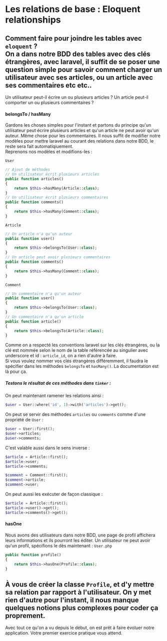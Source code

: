 # Les relations de base : Eloquent relationships
Comment faire pour joindre les tables avec `eloquent` ?  
On a dans notre BDD des tables avec des clés étrangères, avec laravel, il suffit de se poser une question simple pour savoir comment charger un utilisateur avec ses articles, ou un article avec ses commentaires etc etc..  
---
Un utilisateur peut-il écrire un ou plusieurs articles ? 
Un article peut-il comporter un ou plusieurs commentaires ?
#### belongsTo / hasMany
Gardons les choses simples pour l'instant et partons du principe qu'un utilisateur peut écrire plusieurs articles et qu'un article ne peut avoir qu'un auteur.
Même chose pour les commentaires.
Il nous suffit de modifier notre modèles pour mettre laravel au courant des relations dans notre BDD, le reste sera fait automatiqiuement.  
Reprenons nos modèles et modifions-les :

`User`
```php
// Ajout de méthodes
// Un utilisateur écrit plusieurs articles
public function articles()
{
    return $this->hasMany(Article::class);
}
// Un utilisateur écrit plusieurs commentaires
public function comments()
{
    return $this->hasMany(Comment::class);
}
```
`Article`
```php
// Un article n'a qu'un auteur
public function user()
{
    return $this->belongsTo(User::class);
}
// Un article peut avoir plusieurs commentaires
public function comments()
{
    return $this->hasMany(Comment::class);
}
```
`Comment`
```php
// Un commentaire n'a qu'un auteur
public function user()
{
    return $this->belongsTo(User::class);
}
// Un commentaire n'a qu'un article
public function article()
{
    return $this->belongsTo(Article::class);
}
```
Comme on a respecté les conventions laravel sur les clés étrangères, ou la clé est nommée selon le nom de la table référencée au singulier avec underscore et id : `article_id`, on a rien d'autre à faire.  
Si vous voulez nommer vos clés étrangères différemment, il faudra le spécifier dans les méthodes `belongsTo` et `hasMany()`. La documentation est là pour ça.

##### Testons le résultat de ces méthodes dans `tinker` :
On peut maintenant ramener les relations ainsi : 
```php
$user = User::where('id', 1)->with('articles')->get();
```
On peut se servir des méthodes `articles` ou `comments` comme d'une propriété de `User` :
```php
$user = User::first();
$user->articles;
$user->comments;
```
C'est valable aussi dans le sens inverse :
```php
$article = Article::first();
$article->user;
$article->comments;

$comment = Comment::first();
$comment->article;
$comment->user;
```
On peut aussi les exécuter de façon classique :
```php
$article = Article::first();
$article->user()->get();
$article->comments()->get();
```

#### hasOne
Nous avons des utilisateurs dans notre BDD, une page de profil affichera leurs informations et ils pourront les éditer. Un utilisateur ne peut avoir qu'un profil, spécifions le dès maintenant :
`User.php`
```php
public function profile()
{
    return $this->hasOne(Profile::class);
}
```
À vous de créer la classe `Profile`, et d'y mettre sa relation par rapport à l'utilisateur.
On y met rien d'autre pour l'instant, il nous manque quelques notions plus complexes pour coder ça proprement.
---
Avec tout ce qu'on a vu depuis le début, on est prêt à faire évoluer notre application.
Votre premier exercice pratique vous attend.

